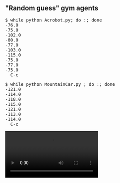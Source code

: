 <H2>"Random guess" gym agents</H2>

<PRE>
$ while python Acrobot.py; do :; done
-76.0
-75.0
-102.0
-80.0
-77.0
-103.0
-115.0
-75.0
-77.0
-75.0
  C-c
</PRE>

<PRE>
$ while python MountainCar.py ; do :; done
-121.0
-114.0
-118.0
-115.0
-121.0
-113.0
-114.0
  C-c
</PRE>

<video controls>
  <source src="video/Acrobot.mp4" type="video/mp4">
  Your browser does not support the video tag
</video> 